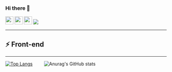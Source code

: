 ### Hi there 👋

 <a href="mailto:lalit.vd.dev@gmail.com" target="_blank"><img height="25" src = "https://img.shields.io/badge/gmail-c14438?&style=for-the-badge&logo=gmail&logoColor=white"></a>
  <a href="https://www.linkedin.com/in/lalit-vavdara/" target="_blank"><img height="25" src = "https://img.shields.io/badge/-LinkedIn-0e76a8?style=for-the-badge&logo=Linkedin&logoColor=white"></a>
  <a href="https://www.lalitvavdara.me/" target="_blank"><img height="25" src = "https://img.shields.io/badge/Website-3b5998?style=for-the-badge&logo=google-chrome&logoColor=white"></a>
  <img src="https://komarev.com/ghpvc/?username=dnhuy4869&color=blue">

---

## ⚡ Front-end

---

[![Top Langs](https://github-readme-stats.vercel.app/api/top-langs/?username=dnhuy4869&layout=compact&theme=radical&langs_count=10)](https://github.com/anuraghazra/github-readme-stats) &emsp;&emsp; ![Anurag's GitHub stats](https://github-readme-stats.vercel.app/api?username=dnhuy4869&show_icons=true&theme=radical)     
